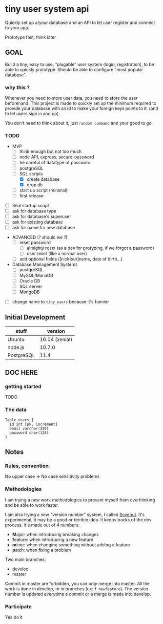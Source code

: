 # tiny user system api

Quickly set up a/your database and an API to let user register and connect to
your app.

Prototype fast, think later

## GOAL

Build a tiny, easy to use, "plugable" user system (login, registration), to be
able to quickly prototype. Should be able to configure "most popular database".

### why this ?

Whenever you need to store user data, you need to store the user beforehand.
This project is made to quickly set up the minimum required to provide your
database with an id to make your foreign keys points to it. (and to let users
sign in and up).

You don't need to think about it, just `random command` and your good to go.

### TODO

* MVP
  * [ ] think enough but not too much
  * [ ] node API, express, secure-password
  * [ ] be careful of datatype of password
  * [ ] postgreSQL
  * [ ] SQL scripts
    * [x] create database
    * [x] drop db
  * [ ] start up script (minimal)
  * [ ] first release
* [ ] Real startup script
 * [ ] ask for database type
 * [ ] ask for database's superuser
 * [ ] ask for existing database
 * [ ] ask for name for new database
* ADVANCED (? should we ?)
  * [ ] reset password
    * [ ] almighty reset (as a dev for protyping, if we forgot a password)
    * [ ] user reset (like a normal user)
  * [ ] add optional fields ([nick|sur]name, date of birth...)
* Database Management Systems
  * [ ] postgreSQL
  * [ ] MySQL/MariaDB
  * [ ] Oracle DB
  * [ ] SQL server
  * [ ] MongoDB
* [ ] change name to `tiny_users` because it's funnier

## Initial Development

| stuff      | version        |
|------------|----------------|
| Ubuntu     | 16.04 (xenial) |
| node.js    | 10.7.0         |
| PostgreSQL | 11.4           |


## DOC HERE

### getting started

TODO

### The data

```
Table users {
  id int [pk, increment]
  email varchar(320)
  password char(128)
}
```

## Notes

### Rules, convention

No upper case => No case sensitivity problems

### Methodologies

I am trying a new work methodologies to prevent myself from overthinking and be
able to work faster.

I am also trying a new "version number" system, I called [Sovenut](https://github.com/GarreauArthur/sovenut).
It's experimental, it may be a good or terrible idea. It keeps tracks of the
dev process. It's made out of 4 numbers:

* **M**ajor: when introducing breaking changes
* **f**eature: when introducing a new feature
* **m**inor: when changing something without adding a feature
* **p**atch: when fixing a problem

Two main branches:

* develop
* master

Commit in master are forbidden, you can only merge into master. All the work is
done in develop, or in branches (ex: `f_newfeature`). The version number is
updated everytime a commit or a merge is made into develop.

### Participate

Yes do it

